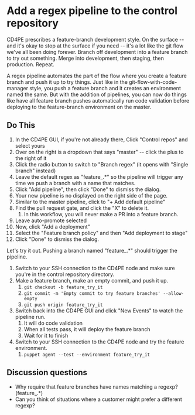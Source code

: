 # Add a regex pipeline to the control repository

CD4PE prescribes a feature-branch development style.  On the surface -- and it's okay to stop at the surface if you need -- it's a lot like the git flow we've all been doing forever.  Branch off development into a feature branch to try out something.  Merge into development, then staging, then production.  Repeat.

A regex pipeline automates the part of the flow where you create a feature branch and push it up to try things.  Just like in the git-flow-with-code-manager style, you push a feature branch and it creates an environment named the same.  But with the addition of pipelines, you can now do things like have all feature branch pushes automatically run code validation before deploying to the feature-branch environment on the master.

## Do This

1. In the CD4PE GUI, if you're not already there, Click "Control repos" and select yours
1. Over on the right is a dropdown that says "master" -- click the plus to the right of it
1. Click the radio button to switch to "Branch regex" (it opens with "Single branch" instead)
1. Leave the default regex as "feature_.*" so the pipeline will trigger any time we push a branch with a name that matches.
1. Click "Add pipeline", then click "Done" to dismiss the dialog.
1. Your new pipeline is no displayed on the right side of the page.
1. Similar to the master pipeline, click to "+ Add default pipeline"
1. Find the pull request gate, and click the "X" to delete it.
    1. In this workflow, you will never make a PR into a feature branch.
1. Leave auto-promote selected
1. Now, click "Add a deployment"
1. Select the "Feature branch policy" and then "Add deployment to stage"
1. Click "Done" to dismiss the dialog.

Let's try it out.  Pushing a branch named "feature_.*" should trigger the pipeline.

1. Switch to your SSH connection to the CD4PE node and make sure you're in the control repository directory.
1. Make a feature branch, make an empty commit, and push it up.
    1. `git checkout -b feature_try_it`
    1. `git commit -m 'Empty commit to try feature branches' --allow-empty`
    1. `git push origin feature_try_it`
1. Switch back into the CD4PE GUI and click "New Events" to watch the pipeline run.
    1. It will do code validation
    1. When all tests pass, it will deploy the feature branch
    1. Wait for it to finish
1. Switch to your SSH connection to the CD4PE node and try the feature environment.
    1. `puppet agent --test --environment feature_try_it`

## Discussion questions

* Why require that feature branches have names matching a regexp?  (feature_.*)
* Can you think of situations where a customer might prefer a different regexp?
